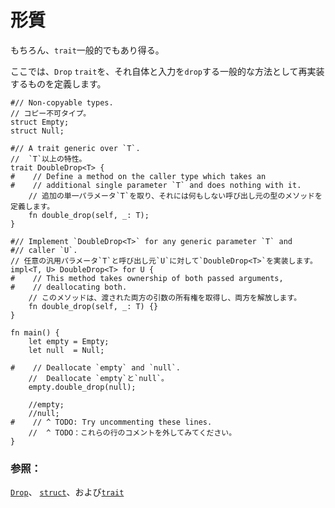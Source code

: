 # <!--Traits--> 形質

<!--Of course `trait` s can also be generic.-->
もちろん、`trait`一般的でもあり得る。
<!--Here we define one which reimplements the `Drop` `trait` as a generic method to `drop` itself and an input.-->
ここでは、`Drop` `trait`を、それ自体と入力を`drop`する一般的な方法として再実装するものを定義します。

```rust,editable
#// Non-copyable types.
// コピー不可タイプ。
struct Empty;
struct Null;

#// A trait generic over `T`.
//  `T`以上の特性。
trait DoubleDrop<T> {
#    // Define a method on the caller type which takes an
#    // additional single parameter `T` and does nothing with it.
    // 追加の単一パラメータ`T`を取り、それには何もしない呼び出し元の型のメソッドを定義します。
    fn double_drop(self, _: T);
}

#// Implement `DoubleDrop<T>` for any generic parameter `T` and
#// caller `U`.
// 任意の汎用パラメータ`T`と呼び出し元`U`に対して`DoubleDrop<T>`を実装します。
impl<T, U> DoubleDrop<T> for U {
#    // This method takes ownership of both passed arguments,
#    // deallocating both.
    // このメソッドは、渡された両方の引数の所有権を取得し、両方を解放します。
    fn double_drop(self, _: T) {}
}

fn main() {
    let empty = Empty;
    let null  = Null;

#    // Deallocate `empty` and `null`.
    //  Deallocate `empty`と`null`。
    empty.double_drop(null);

    //empty;
    //null;
#    // ^ TODO: Try uncommenting these lines.
    //  ^ TODO：これらの行のコメントを外してみてください。
}
```

### <!--See also:--> 参照：

<!--[`Drop`][Drop], [`struct`][structs], and [`trait`][traits]-->
[`Drop`][Drop]、 [`struct`][structs]、および[`trait`][traits]

<!--[Drop]: https://doc.rust-lang.org/std/ops/trait.Drop.html
 [structs]: custom_types/structs.html
 [traits]: trait.html
-->
[Drop]: https://doc.rust-lang.org/std/ops/trait.Drop.html
 [structs]: custom_types/structs.html
 [traits]: trait.html

